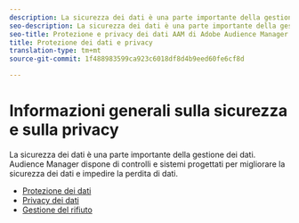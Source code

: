 ```yaml
---
description: La sicurezza dei dati è una parte importante della gestione dei dati. Audience Manager dispone di controlli e sistemi progettati per migliorare la sicurezza dei dati e impedire la perdita di dati.
seo-description: La sicurezza dei dati è una parte importante della gestione dei dati. Audience Manager dispone di controlli e sistemi progettati per migliorare la sicurezza dei dati e impedire la perdita di dati.
seo-title: Protezione e privacy dei dati AAM di Adobe Audience Manager
title: Protezione dei dati e privacy
translation-type: tm+mt
source-git-commit: 1f488983599ca923c6018df8d4b9eed60fe6cf8d

---
```



# Informazioni generali sulla sicurezza e sulla privacy

La sicurezza dei dati è una parte importante della gestione dei dati. Audience Manager dispone di controlli e sistemi progettati per migliorare la sicurezza dei dati e impedire la perdita di dati.

+ [Protezione dei dati](data-security.md)
+ [Privacy dei dati](data-privacy.md)
+ [Gestione del rifiuto](opt-out-management.md)